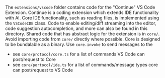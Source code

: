The `extensions/vscode` folder contains code for the "Continue" VS Code Extension. Continue is a coding extension which extends IDE functionality with AI.
Core IDE functionality, such as reading files, is implemented using the `VSCodeIDE` class. Code to enable editing/diff streaming into the editor, code suggestion autocompletion, and more can also be found in this directory.
Shared code that has abstract logic for the extension is in `core/`. Avoid importing code from `core/` directly where possible. Core is designed to be bundalable as a binary. Use `core.invoke` to send messages to the

- see `core/protocol/core.ts` for a list of commands VS Code can post/request to Core
- see `core/portocol/ide.ts` for a list of commands/message types core can post/request to VS Code
